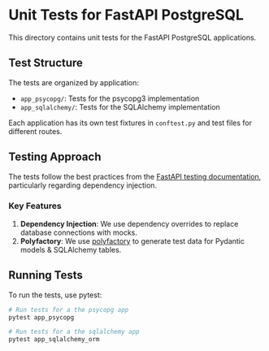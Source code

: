 # Unit Tests for FastAPI PostgreSQL

This directory contains unit tests for the FastAPI PostgreSQL applications.

## Test Structure

The tests are organized by application:

- `app_psycopg/`: Tests for the psycopg3 implementation
- `app_sqlalchemy/`: Tests for the SQLAlchemy implementation

Each application has its own test fixtures in `conftest.py` and test files for different routes.

## Testing Approach

The tests follow the best practices from
the [FastAPI testing documentation](https://fastapi.tiangolo.com/tutorial/testing/#using-testclient), particularly
regarding dependency injection.

### Key Features

1. **Dependency Injection**: We use dependency overrides to replace database connections with mocks.
2. **Polyfactory**: We use [polyfactory](https://github.com/litestar-org/polyfactory) to generate test data for Pydantic
   models & SQLAlchemy tables.

## Running Tests

To run the tests, use pytest:

```bash
# Run tests for a the psycopg app
pytest app_psycopg
```

```bash
# Run tests for a the sqlalchemy app
pytest app_sqlalchemy_orm
```
